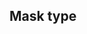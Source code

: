 ## Mask type

<!-- <values.maskType> -->

<!-- </values.maskType> -->

<!-- <variants.maskType> -->

<!-- </variants.maskType> -->